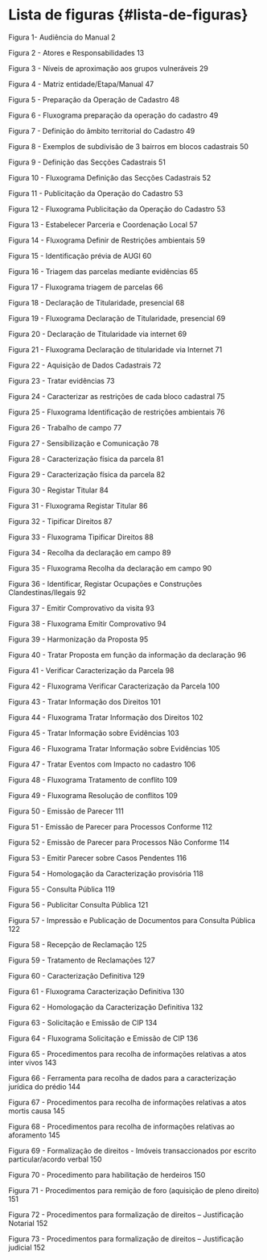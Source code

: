 # Lista de figuras {#lista-de-figuras}

Figura 1- Audiência do Manual 2

Figura 2 - Atores e Responsabilidades 13

Figura 3 - Níveis de aproximação aos grupos vulneráveis 29

Figura 4 - Matriz entidade/Etapa/Manual 47

Figura 5 - Preparação da Operação de Cadastro 48

Figura 6 - Fluxograma preparação da operação do cadastro 49

Figura 7 - Definição do âmbito territorial do Cadastro 49

Figura 8 - Exemplos de subdivisão de 3 bairros em blocos cadastrais 50

Figura 9 - Definição das Secções Cadastrais 51

Figura 10 - Fluxograma Definição das Secções Cadastrais 52

Figura 11 - Publicitação da Operação do Cadastro 53

Figura 12 - Fluxograma Publicitação da Operação do Cadastro 53

Figura 13 - Estabelecer Parceria e Coordenação Local 57

Figura 14 - Fluxograma Definir de Restrições ambientais 59

Figura 15 - Identificação prévia de AUGI 60

Figura 16 - Triagem das parcelas mediante evidências 65

Figura 17 - Fluxograma triagem de parcelas 66

Figura 18 - Declaração de Titularidade, presencial 68

Figura 19 - Fluxograma Declaração de Titularidade, presencial 69

Figura 20 - Declaração de Titularidade via internet 69

Figura 21 - Fluxograma Declaração de titularidade via Internet 71

Figura 22 - Aquisição de Dados Cadastrais 72

Figura 23 - Tratar evidências 73

Figura 24 - Caracterizar as restrições de cada bloco cadastral 75

Figura 25 - Fluxograma Identificação de restrições ambientais 76

Figura 26 - Trabalho de campo 77

Figura 27 - Sensibilização e Comunicação 78

Figura 28 - Caracterização física da parcela 81

Figura 29 - Caracterização física da parcela 82

Figura 30 - Registar Titular 84

Figura 31 - Fluxograma Registar Titular 86

Figura 32 - Tipificar Direitos 87

Figura 33 - Fluxograma Tipificar Direitos 88

Figura 34 - Recolha da declaração em campo 89

Figura 35 - Fluxograma Recolha da declaração em campo 90

Figura 36 - Identificar, Registar Ocupações e Construções Clandestinas/Ilegais 92

Figura 37 - Emitir Comprovativo da visita 93

Figura 38 - Fluxograma Emitir Comprovativo 94

Figura 39 - Harmonização da Proposta 95

Figura 40 - Tratar Proposta em função da informação da declaração 96

Figura 41 - Verificar Caracterização da Parcela 98

Figura 42 - Fluxograma Verificar Caracterização da Parcela 100

Figura 43 - Tratar Informação dos Direitos 101

Figura 44 - Fluxograma Tratar Informação dos Direitos 102

Figura 45 - Tratar Informação sobre Evidências 103

Figura 46 - Fluxograma Tratar Informação sobre Evidências 105

Figura 47 - Tratar Eventos com Impacto no cadastro 106

Figura 48 - Fluxograma Tratamento de conflito 109

Figura 49 - Fluxograma Resolução de conflitos 109

Figura 50 - Emissão de Parecer 111

Figura 51 - Emissão de Parecer para Processos Conforme 112

Figura 52 - Emissão de Parecer para Processos Não Conforme 114

Figura 53 - Emitir Parecer sobre Casos Pendentes 116

Figura 54 - Homologação da Caracterização provisória 118

Figura 55 - Consulta Pública 119

Figura 56 - Publicitar Consulta Pública 121

Figura 57 - Impressão e Publicação de Documentos para Consulta Pública 122

Figura 58 - Recepção de Reclamação 125

Figura 59 - Tratamento de Reclamações 127

Figura 60 - Caracterização Definitiva 129

Figura 61 - Fluxograma Caracterização Definitiva 130

Figura 62 - Homologação da Caracterização Definitiva 132

Figura 63 - Solicitação e Emissão de CIP 134

Figura 64 - Fluxograma Solicitação e Emissão de CIP 136

Figura 65 - Procedimentos para recolha de informações relativas a atos inter vivos 143

Figura 66 - Ferramenta para recolha de dados para a caracterização jurídica do prédio 144

Figura 67 - Procedimentos para recolha de informações relativas a atos mortis causa 145

Figura 68 - Procedimentos para recolha de informações relativas ao aforamento 145

Figura 69 - Formalização de direitos - Imóveis transaccionados por escrito particular/acordo verbal 150

Figura 70 - Procedimento para habilitação de herdeiros 150

Figura 71 - Procedimentos para remição de foro (aquisição de pleno direito) 151

Figura 72 - Procedimentos para formalização de direitos – Justificação Notarial 152

Figura 73 - Procedimentos para formalização de direitos – Justificação judicial 152